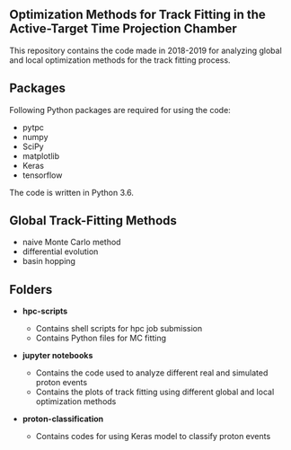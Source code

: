 ## Optimization Methods for Track Fitting in the Active-Target Time Projection Chamber

This repository contains the code made in 2018-2019 for analyzing global and local optimization methods for the track fitting process. 

## Packages

Following Python packages are required for using the code:
- pytpc
- numpy
- SciPy
- matplotlib
- Keras
- tensorflow

The code is written in Python 3.6.

## Global Track-Fitting Methods

- naive Monte Carlo method
- differential evolution
- basin hopping

## Folders

- **hpc-scripts**

  - Contains shell scripts for hpc job submission 
  - Contains Python files for MC fitting 
- **jupyter notebooks**

  - Contains the code used to analyze different real and simulated proton events
  - Contains the plots of track fitting using different global and local optimization methods
- **proton-classification**

  - Contains codes for using Keras model to classify proton events

